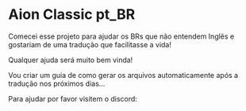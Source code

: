 # Aion Classic pt_BR

Comecei esse projeto para ajudar os BRs que não entendem Inglês e gostariam de uma tradução que facilitasse a vida!

Qualquer ajuda será muito bem vinda! 


Vou criar um guia de como gerar os arquivos automaticamente após a tradução nos próximos dias...

Para ajudar por favor visitem o discord: [](http://discord.aiononlinc.com.br)
